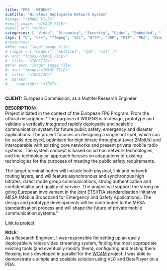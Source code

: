 ```yaml
---
title: "FP6 - WIDENS"
subtitle: "Wireless Deployable Network System"
#image: "<IMAGE_FILE>"
#small_image: "<IMAGE_FILE>"
#small_url: "<URL>"
categories: [ "Video", "Streaming", "Security", "Codec", "Embedded", "..." ]
tags: [ "C", "C++", "ffmpeg", "VLC", "HTTP", "UDP", "RTP", "PDA", "Windows CE", "..." ]
#resources:
##For each "logo" image file:
# (logos = [ "widens", "multitel", "fp6", "ist" ])
#- src: "logos/<IMAGE_FILE>"
#  title: "<TOOLTIP>"
##For each "image" image file:
#- src: "images/<IMAGE_FILE>"
#  title: "<TOOLTIP>"
#  params:
#    copyright: "<TEXT>"
---
```


<b>CLIENT:</b> European Commission, as a Multitel Research Engineer<br>

<b>DESCRIPTION:</b><br>
Project initiated in the context of the European FP6 Program.
From the official description:
"The purpose of WIDENS is to design, prototype and validate a vertically integrated rapidly deployable and scalable communication system for future public safety, emergency and disaster applications. The project focuses on designing a single hot spot, which can be easily deployed, optimised for high bitrate throughput (over 2Mbit/s) and interoperable with existing core networks and present private mobile radio systems. The system concept is based on ad hoc network technologies, and the technological approach focuses on adaptations of existing technologies for the purposes of meeting the public safety requirements.

The target terminal nodes will include both physical, link and network routing layers, and will feature asynchronous and synchronous high bitrates, direct mode group communications, strong authentication and confidentiality and quality of service. The project will support the strong on-going European involvement in the joint ETSI/TIA standardisation initiative MESA (Mobile Broadband for Emergency and Safety Applications). The design and prototype developments will be contributed to the MESA standardisation process and will shape the future of private mobile communication systems."

<a href="https://cordis.europa.eu/project/rcn/71394_en.html" target="_blank">Link to project</a>

<b>ROLE:</b><br>
As a Research Engineer, I was responsible for setting up an easily deployable wireless video streaming system, finding the most appropriate existing tools (and eventually modify them), configuring and testing them.
Reusing tools developed in parallel for the [WCAM](/pro/multitel/wcam) project, I was able to demonstrate a simple and scalable solution using VLC and BetaPlayer on a PDA.
